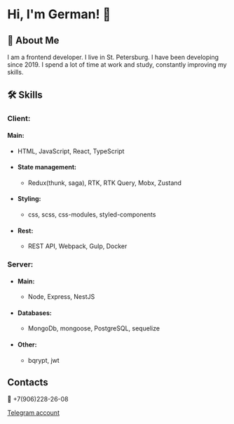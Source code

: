 # Hi, I'm German! 👋

## 🚀 About Me
 I am a frontend developer.
 I live in St. Petersburg.
 I have been developing since 2019.
 I spend a lot of time at work and study, constantly improving my skills.
 
## 🛠 Skills
### Client:
#### Main:
  - HTML, JavaScript, React, TypeScript
- #### State management:
    - Redux(thunk, saga), RTK, RTK Query, Mobx, Zustand
- #### Styling:
    - css, scss, css-modules, styled-components
- #### Rest:
    - REST API, Webpack, Gulp, Docker

### Server:
  - #### Main:
    - Node, Express, NestJS
  - #### Databases:
    - MongoDb, mongoose, PostgreSQL, sequelize
  - #### Other:
    - bqrypt, jwt

## Contacts
:iphone: +7(906)228-26-08

[Telegram account](https://t.me/gkomissar)

<!--
**KomAnw/KomAnw** is a ✨ _special_ ✨ repository because its `README.md` (this file) appears on your GitHub profile.

Here are some ideas to get you started:

- 🔭 I’m currently working on ...
- 🌱 I’m currently learning ...
- 👯 I’m looking to collaborate on ...
- 🤔 I’m looking for help with ...
- 💬 Ask me about ...
- 📫 How to reach me: ...
- 😄 Pronouns: ...
- ⚡ Fun fact: ...
-->
